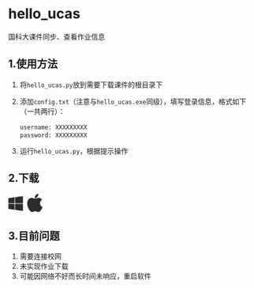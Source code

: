# hello_ucas
国科大课件同步、查看作业信息



## 1.使用方法

1. 将`hello_ucas.py`放到需要下载课件的根目录下

2. 添加`config.txt`（注意与`hello_ucas.exe`同级），填写登录信息，格式如下（一共两行）：

   ```
   username: XXXXXXXXX
   password: XXXXXXXXX
   ```

3. 运行`hello_ucas.py`，根据提示操作



## 2.下载

<div>
    <a href="https://pan.baidu.com/s/19GnOsXwco_oapoYvHtu4LQ"><img src="./src/win.png" height = "30" alt="Win64" align=center /></a>
    <a href="https://www.google.com"><img src="./src/apple.png" height = "40" alt="Mac OS" align=center /></a>
</div>



## 3.目前问题

1. 需要连接校网
2. 未实现作业下载
3. 可能因网络不好而长时间未响应，重启软件